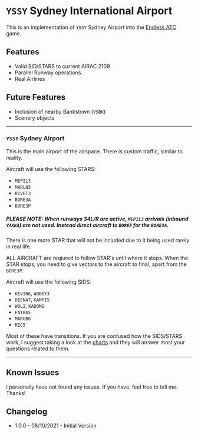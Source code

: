 # `YSSY` Sydney International Airport
This is an implementation of `YSSY` Sydney Airport into the [Endless ATC](https://steamcommunity.com/app/666610) game.

## Features
* Valid SID/STARS to current AIRAC 2109
* Parallel Runway operations.
* Real Airlines

## Future Features
* Inclusion of nearby Bankstown (`YSBK`)
* Scenery objects

------------------------------

### `YSSY` Sydney Airport

This is the main airport of the airspace. There is custom traffic, similar to reality. 

Aircraft will use the following STARS:

* `MEPIL3` 
* `MARLN5`
* `RIVET3` 
* `BORE3A` 
* `BORE3P`

##### PLEASE NOTE: When runways 34L/R are active, `MEPIL3` arrivals (inbound `YAKKA`) are not used. Instead direct aircraft to `BOREE` for the `BORE3A`.
There is one more STAR that will not be included due to it being used rarely in real life.

ALL AIRCRAFT are reqiured to follow STAR's until where it stops. When the STAR stops, you need to give vectors to the aircraft to final, apart from the `BORE3P`.

Aircraft will use the following SIDS:

* `KEVIN6`, `ABBEY3`
* `DEENA7`, `KAMPI5`
* `WOL2`, `KADOM1`
* `ENTRA5`
* `MARUB6`
* `RIC5`

Most of these have transitions. If you are confused how the SIDS/STARS work, I suggest taking a look at the [charts](https://www.crc.id.au/xplane/charts/DAPS-2021-JUN-17/Sydney%20Kingsford%20Smith%20(YSSY).pdf) and they will answer most your questions related to them.
 

----------------------------

## Known Issues

I personally have not found any issues. If you have, feel free to tell me. Thanks!

## Changelog

* 1.0.0 - 08/10/2021 - Initial Version
